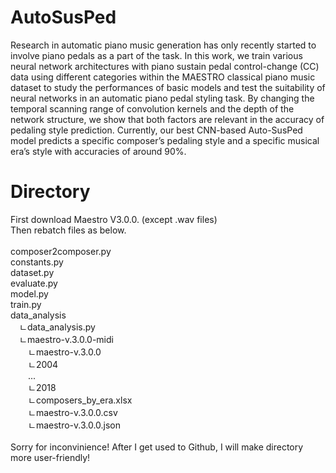 # AutoSusPed
  Research in automatic piano music generation has only recently started to involve piano pedals as a part of the task. In this work, we train various neural network architectures with piano sustain pedal control-change (CC) data using different categories within the MAESTRO classical piano music dataset to study the performances of basic models and test the suitability of neural networks in an automatic piano pedal styling task. By changing the temporal scanning range of convolution kernels and the depth of the network structure, we show that both factors are relevant in the accuracy of pedaling style prediction. Currently, our best CNN-based Auto-SusPed model predicts a specific composer’s pedaling style and a specific musical era’s style with accuracies of around 90%.

# Directory

First download Maestro V3.0.0. (except .wav files)<br />
Then rebatch files as below.<br />
<br />
composer2composer.py<br />
constants.py<br />
dataset.py<br />
evaluate.py<br />
model.py<br />
train.py<br />
data_analysis<br />
&emsp;ㄴdata_analysis.py<br />
&emsp;ㄴmaestro-v.3.0.0-midi<br />
  &emsp;&emsp;ㄴmaestro-v.3.0.0<br />
    &emsp;&emsp;ㄴ2004<br />
    &emsp;&emsp;...<br />
    &emsp;&emsp;ㄴ2018<br />
    &emsp;&emsp;ㄴcomposers_by_era.xlsx<br />
    &emsp;&emsp;ㄴmaestro-v.3.0.0.csv<br />
    &emsp;&emsp;ㄴmaestro-v.3.0.0.json<br />
    <br />
Sorry for inconvinience! After I get used to Github, I will make directory more user-friendly!
